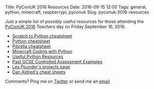 Title: PyConUK 2016 Resources
Date: 2016-09-15 12:00
Tags: general, python, minecraft, raspberrypi, pyconuk
Slug: pyconuk-2016-resources

Just a simple list of possibly useful resources for those attending the [PyConUK 2016](http://2016.pyconuk.org/) Teachers day on Friday September 16, 2016.

* [Scratch to Python cheatsheet](http://bit.ly/scratchtopython)
* [Python cheatsheet](http://bit.ly/pythoncheatsheet)
* [Pibrella cheatsheet](http://bit.ly/pibrella-cheatsheet)
* [Minecraft Coding with Python](http://bit.ly/minecraft-python)
* [Useful Python Resources](http://bit.ly/ncf-python-resources)
* [Past GCSE Controlled Assessment Examples](https://github.com/cpd4t/python-workshop/tree/master/assessments)
* [Les Pounder's projects page](http://bigl.es/project/)
* [Dan Aldred's cheat sheets](http://www.tecoed.co.uk/cheat-sheets.html)

Comments? Ping me on [Twitter](https://twitter.com/neilcford) or send me an [email](mailto:neil@neilcford.uk)
